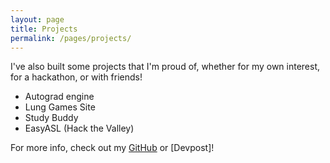 ```yaml
---
layout: page
title: Projects
permalink: /pages/projects/
---
```


I've also built some projects that I'm proud of, whether for my own interest, for a hackathon, or with friends!

- Autograd engine
- Lung Games Site
- Study Buddy
- EasyASL (Hack the Valley)

For more info, check out my [GitHub](https://github.com/emma-x1) or [Devpost]!
